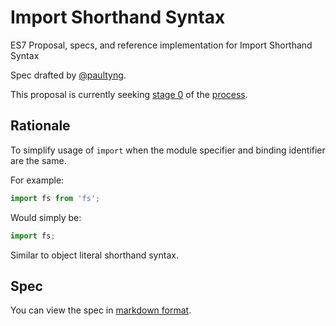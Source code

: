 # Import Shorthand Syntax
ES7 Proposal, specs, and reference implementation for Import Shorthand Syntax

Spec drafted by [@paultyng](https://github.com/paultyng).

This proposal is currently seeking [stage 0](https://github.com/tc39/ecma262) of the [process](https://tc39.github.io/process-document/).

## Rationale
To simplify usage of `import` when the module specifier and binding identifier are the same.

For example:

```js
import fs from 'fs';
```

Would simply be:

```js
import fs;
```

Similar to object literal shorthand syntax.

## Spec
You can view the spec in [markdown format](spec.md).
